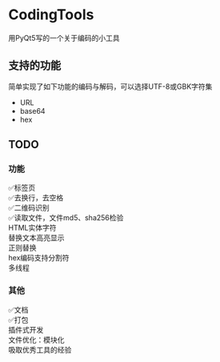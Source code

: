 # CodingTools
用PyQt5写的一个关于编码的小工具

## 支持的功能
简单实现了如下功能的编码与解码，可以选择UTF-8或GBK字符集
- URL
- base64
- hex

## TODO
### 功能
✅标签页  
✅去换行，去空格  
✅二维码识别  
✅读取文件，文件md5、sha256检验  
HTML实体字符  
替换文本高亮显示  
正则替换  
hex编码支持分割符  
多线程  

### 其他
✅文档  
✅打包  
插件式开发  
文件优化：模块化  
吸取优秀工具的经验  
